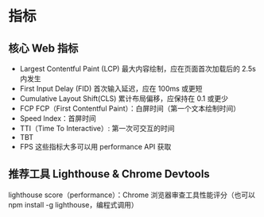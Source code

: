 # 指标

## 核心 Web 指标

- Largest Contentful Paint (LCP) 最大内容绘制，应在页面首次加载后的 2.5s 内发生
- First Input Delay (FID) 首次输入延迟，应在 100ms 或更短
- Cumulative Layout Shift(CLS) 累计布局偏移，应保持在 0.1 或更少
- FCP FCP（First Contentful Paint）：白屏时间（第一个文本绘制时间）
- Speed Index：首屏时间
- TTI（Time To Interactive）: 第一次可交互的时间
- TBT
- FPS
  这些指标大多可以用 performance API 获取

## 推荐工具 Lighthouse & Chrome Devtools

lighthouse score（performance）：Chrome 浏览器审查工具性能评分（也可以 npm install -g lighthouse，编程式调用）

